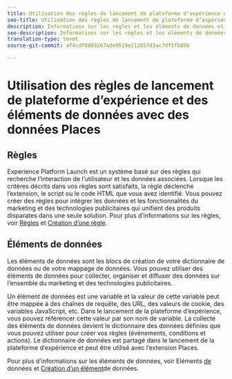 ```yaml
---
title: Utilisation des règles de lancement de plateforme d’expérience et des éléments de données avec des données Places.
seo-title: Utilisation des règles de lancement de plateforme d’expérience et des éléments de données avec des données Places
description: Informations sur les règles et les éléments de données et Place les données.
seo-description: Informations sur les règles et les éléments de données et Place les données.
translation-type: tm+mt
source-git-commit: af4cdf8803267ade9519e212857d3ac7df5fb85b

---
```



# Utilisation des règles de lancement de plateforme d’expérience et des éléments de données avec des données Places

## Règles

Experience Platform Launch est un système basé sur des règles qui recherche l’interaction de l’utilisateur et les données associées. Lorsque les critères décrits dans vos règles sont satisfaits, la règle déclenche l’extension, le script ou le code HTML que vous avez identifié. Vous pouvez créer des règles pour intégrer les données et les fonctionnalités du marketing et des technologies publicitaires qui unifient des produits disparates dans une seule solution. Pour plus d’informations sur les règles, voir [Règles](https://docs.adobe.com/content/help/en/launch/using/reference/manage-resources/rules.html) et [Création d’une règle](https://docs.adobe.com/content/help/en/launch/using/reference/manage-resources/rules.html#create-a-rule).

## Éléments de données

Les éléments de données sont les blocs de création de votre dictionnaire de données ou de votre mappage de données. Vous pouvez utiliser des éléments de données pour collecter, organiser et diffuser des données sur l’ensemble du marketing et des technologies publicitaires.

Un élément de données est une variable et la valeur de cette variable peut être mappée à des chaînes de requête, des URL, des valeurs de cookie, des variables JavaScript, etc. Dans le lancement de la plateforme d’expérience, vous pouvez référencer cette valeur par son nom de variable. La collecte des éléments de données devient le dictionnaire des données définies que vous pouvez utiliser pour créer vos règles (événements, conditions et actions). Le dictionnaire de données est partagé dans le lancement de la plateforme d’expérience et peut être utilisé avec l’extension Places.

Pour plus d’informations sur les éléments de données, voir Eléments [de](https://docs.adobe.com/content/help/en/launch/using/reference/manage-resources/data-elements.html) données et [Création d’un élément](https://docs.adobe.com/content/help/en/launch/using/reference/manage-resources/data-elements.html#create-a-data-element)de données.

